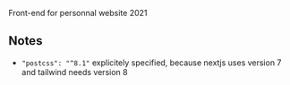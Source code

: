 Front-end for personnal website 2021

## Notes
* `"postcss": "^8.1"` explicitely specified, because nextjs uses version 7 and tailwind needs version 8